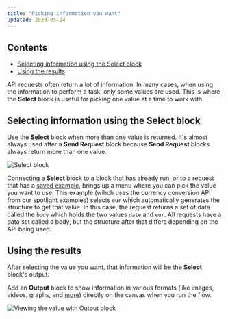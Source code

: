 ```yaml
---
title: "Picking information you want"
updated: 2023-05-24
---
```


## Contents

* [Selecting information using the Select block](#selecting-information-using-the-select-block)
* [Using the results](#using-the-results)

API requests often return a lot of information. In many cases, when using the information to perform a task, only some values are used. This is where the **Select** block is useful for picking one value at a time to work with.

## Selecting information using the Select block

Use the **Select** block when more than one value is returned. It's almost always used after a **Send Request** block because **Send Request** blocks always return more than one value.

![Select block](https://assets.postman.com/postman-labs-docs/concepts/adding-a-select-block-updated.gif)

Connecting a **Select** block to a block that has already run, or to a request that has a [saved example](/docs/sending-requests/examples/), brings up a menu where you can pick the value you want to use. This example (wihch uses the currency conversion API from our spotlight examples) selects `eur` which automatically generates the structure to get that value. In this case, the request returns a set of data called the `body` which holds the two values `date` and `eur`. All requests have a data set called a body, but the structure after that differs depending on the API being used.

## Using the results

After selecting the value you want, that information will be the **Select** block's output.

Add an **Output** block to show information in various formats (like images, videos, graphs, and [more](/docs/postman-flows/tutorials/visualizing-data/)) directly on the canvas when you run the flow.

![Viewing the value with Output block](https://assets.postman.com/postman-labs-docs/concepts/updated-viewing-variable-with-output-block.gif)
